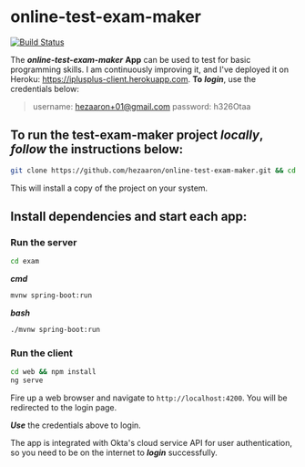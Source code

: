 # online-test-exam-maker
[![Build Status](https://travis-ci.org/hezaaron/online-test-exam-maker.svg?branch=master)](https://travis-ci.org/hezaaron/online-test-exam-maker)

The ***online-test-exam-maker*** **App** can be used to test for basic programming skills. I am continuously improving it,
and I've deployed it on Heroku: https://iplusplus-client.herokuapp.com. **To** **_login_**, use the credentials below:

> username: hezaaron+01@gmail.com
> password: h326Otaa

## To run the test-exam-maker project _locally_, _follow_ the instructions below:

```sh
git clone https://github.com/hezaaron/online-test-exam-maker.git && cd online-test-exam-maker
```

This will install a copy of the project on your system.

## Install dependencies and start each app:

### Run the server

```sh
cd exam
```

**_cmd_**

```sh
mvnw spring-boot:run
```

**_bash_**

```sh
./mvnw spring-boot:run
```

### Run the client

```sh
cd web && npm install
ng serve
```

Fire up a web browser and navigate to `http://localhost:4200`. You will be redirected to the login page.

***_Use_*** the credentials above to login.

The app is integrated with Okta's cloud service API for user authentication, so you need to be on the internet to **_login_** successfully.